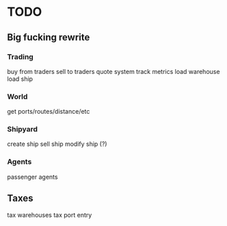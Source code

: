 # TODO

## Big fucking rewrite

### Trading
buy from traders
sell to traders
quote system
track metrics
load warehouse
load ship

### World
get ports/routes/distance/etc

### Shipyard
create ship
sell ship
modify ship (?)

### Agents
passenger agents

## Taxes
tax warehouses
tax port entry
